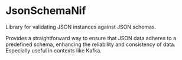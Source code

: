# JsonSchemaNif

Library for validating JSON instances against JSON schemas.

Provides a straightforward way to ensure that JSON data adheres to a predefined schema, enhancing the reliability and
consistency of data. Especially useful in contexts like Kafka.
